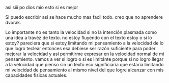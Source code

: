 asi siii po dios mio esto si es mejor

Si puedo escribir asi se hace mucho mas facil todo. creo que no aprendere dvorak.

Lo importante no es tanto la velocidad si no la intención plasmada como una idea a travéz de texto. no estoy fluyendo con el texto estoy o si lo estoy? pareciera  que si estoy limitando mi pensamiento a la velocidad de lo que logro teclear entonces esa debiese ser razón suficiente para poder mejorar la velocidad y así permitirme expresar en la velocidad normal de mi pensamiento. vamos a ver si logro o si es limitánte porque si no logro llegar a la velocidad que pienso sin un texto eso significiaria que estaria limitando mi velocidad de pensamiento al mismo nivel del que logre alcanzar con mis capacidades fisicas actuales.

